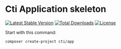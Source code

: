 # Cti Application skeleton
[![Latest Stable Version](https://poser.pugx.org/cti/app/v/stable.png)](https://packagist.org/packages/cti/app)
[![Total Downloads](https://poser.pugx.org/cti/app/downloads.png)](https://packagist.org/packages/cti/app)
[![License](https://poser.pugx.org/cti/app/license.png)](https://packagist.org/packages/cti/app)

Start with this command:

    composer create-project cti/app 
